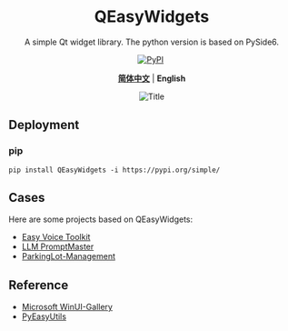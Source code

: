 <div align = "center">

# QEasyWidgets

A simple Qt widget library.
The python version is based on PySide6.

[![PyPI](https://img.shields.io/pypi/v/QEasyWidgets?color=blue&logo=PYPY&logoColor=blue&style=for-the-badge)](https://pypi.org/project/QEasyWidgets/)&nbsp;

[**简体中文**](./docs/README_CN.md) | **English**

![Title](./docs/media/Title.png)

</div>


## Deployment

### pip

```shell
pip install QEasyWidgets -i https://pypi.org/simple/
```


## Cases
Here are some projects based on QEasyWidgets:
- [Easy Voice Toolkit](https://github.com/Spr-Aachen/Easy-Voice-Toolkit)
- [LLM PromptMaster](https://github.com/Spr-Aachen/LLM-PromptMaster)
- [ParkingLot-Management](https://github.com/Spr-Aachen/ParkingLot-Management)


## Reference
- [Microsoft WinUI-Gallery](https://github.com/microsoft/WinUI-Gallery)
- [PyEasyUtils](https://github.com/Spr-Aachen/PyEasyUtils)